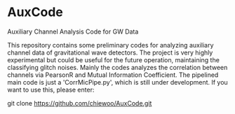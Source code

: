 AuxCode
=======

Auxiliary Channel Analysis Code for GW Data

This repository contains some preliminary codes for analyzing auxiliary channel data of gravitational wave detectors. 
The project is very highly experimental but could be useful for the future operation, maintaining the classifying glitch noises.
Mainly the codes analyzes the correlation between channels via PearsonR and Mutual Information Coefficient.
The pipelined main code is just a 'CorrMicPipe.py', which is still under development. If you want to use this, please enter:

git clone https://github.com/chiewoo/AuxCode.git
